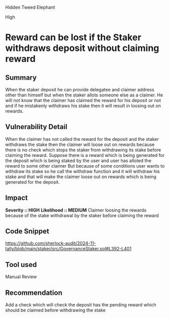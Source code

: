 Hidden Tweed Elephant

High

# Reward can be lost if the Staker withdraws deposit without claiming reward

## Summary
When the staker deposit he can provide delegatee and claimer address other than himself but when the staker allots someone else as a claimer. He will not know that the claimer has claimed the reward for his deposit or not and if he mistakenly withdraws his stake then it will result in loosing out on rewards.

## Vulnerability Detail
When the claimer has not called the reward for the deposit and  the staker withdraws the stake then the claimer will loose out on rewards because there is no check which stops the staker from withdrawing its stake before claiming the reward. Suppose there is a reward which is being generated for the deposit which is being staked by the user and user has alloted the reward to some other claimer But because of some conditions user wants to withdraw its stake so he call the withdraw function and it will withdraw his stake and that will make the claimer loose out on rewards which is being generated for the deposit.

## Impact
**Severity :: HIGH**
**Likelihood :: MEDIUM**
Claimer loosing the rewards because of the stake withdrawal by the staker before claiming the reward

## Code Snippet
https://github.com/sherlock-audit/2024-11-tally/blob/main/staker/src/GovernanceStaker.sol#L392-L401

## Tool used

Manual Review

## Recommendation
Add a check which will check the deposit has the pending reward which should be claimed before withdrawing the stake